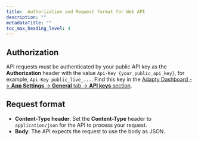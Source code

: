 ```yaml
---
title:  Authorization and Request format for Web API
description: ""
metadataTitle: ""
toc_max_heading_level: 4
---
```


## Authorization

API requests must be authenticated by your public API key as the **Authorization** header with the value `Api-Key {your_public_api_key}`, for example, `Api-Key public_live_...`. Find this key in the [Adapty Dashboard -> **App Settings** -> **General** tab -> **API keys** section](https://app.adapty.io/settings/general).

## Request format

- **Content-Type header**: Set the **Content-Type** header to `application/json` for the API to process your request.
- **Body**: The API expects the request to use the body as JSON.

